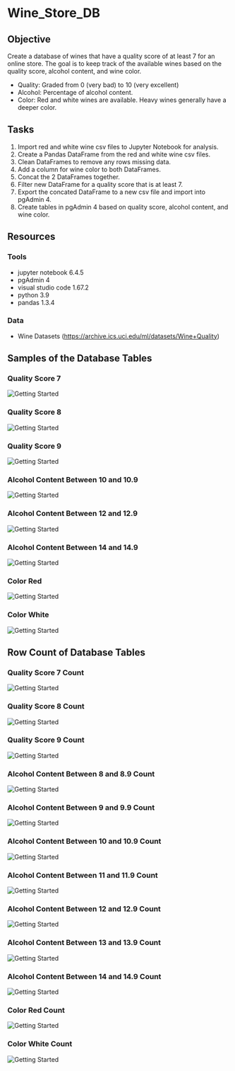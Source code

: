 # Wine_Store_DB

## Objective
Create a database of wines that have a quality score of at least 7 for an online store.  The goal is to keep track of the available wines based on the quality score, alcohol content, and wine color.  

- Quality: Graded from 0 (very bad) to 10 (very excellent)
- Alcohol: Percentage of alcohol content.
- Color: Red and white wines are available.  Heavy wines generally have a deeper color.

## Tasks
1. Import red and white wine csv files to Jupyter Notebook for analysis.
2. Create a Pandas DataFrame from the red and white wine csv files.
3. Clean DataFrames to remove any rows missing data.
4. Add a column for wine color to both DataFrames.
6. Concat the 2 DataFrames together.
7. Filter new DataFrame for a quality score that is at least 7.
8. Export the concated DataFrame to a new csv file and import into pgAdmin 4.
9. Create tables in pgAdmin 4 based on quality score, alcohol content, and wine color.

## Resources
### Tools
- jupyter notebook 6.4.5
- pgAdmin 4
- visual studio code 1.67.2 
- python 3.9
- pandas 1.3.4

### Data
- Wine Datasets (https://archive.ics.uci.edu/ml/datasets/Wine+Quality)

## Samples of the Database Tables
### Quality Score 7
![Getting Started](images/quality_7.png)

### Quality Score 8
![Getting Started](images/quality_8.png)

### Quality Score 9
![Getting Started](images/quality_9.png)

### Alcohol Content Between 10 and 10.9
![Getting Started](images/alc_ten.png)

### Alcohol Content Between 12 and 12.9
![Getting Started](images/alc_12.png)

### Alcohol Content Between 14 and 14.9
![Getting Started](images/alc_14.png)

### Color Red
![Getting Started](images/red.png)

### Color White
![Getting Started](images/white.png)


## Row Count of Database Tables
### Quality Score 7 Count
![Getting Started](images/q7_count.png)

### Quality Score 8 Count
![Getting Started](images/quality_8.png)

### Quality Score 9 Count
![Getting Started](images/q9_count.png)

### Alcohol Content Between 8 and 8.9 Count
![Getting Started](images/a8_count.png)

### Alcohol Content Between 9 and 9.9 Count
![Getting Started](images/a9_count.png)

### Alcohol Content Between 10 and 10.9 Count
![Getting Started](images/a10_count.png)

### Alcohol Content Between 11 and 11.9 Count
![Getting Started](images/a11_count.png)

### Alcohol Content Between 12 and 12.9 Count
![Getting Started](images/a12_count.png)

### Alcohol Content Between 13 and 13.9 Count
![Getting Started](images/a13_count.png)

### Alcohol Content Between 14 and 14.9 Count
![Getting Started](images/a14_count.png)

### Color Red Count
![Getting Started](images/rd_count.png)

### Color White Count
![Getting Started](images/wh_count.png)
